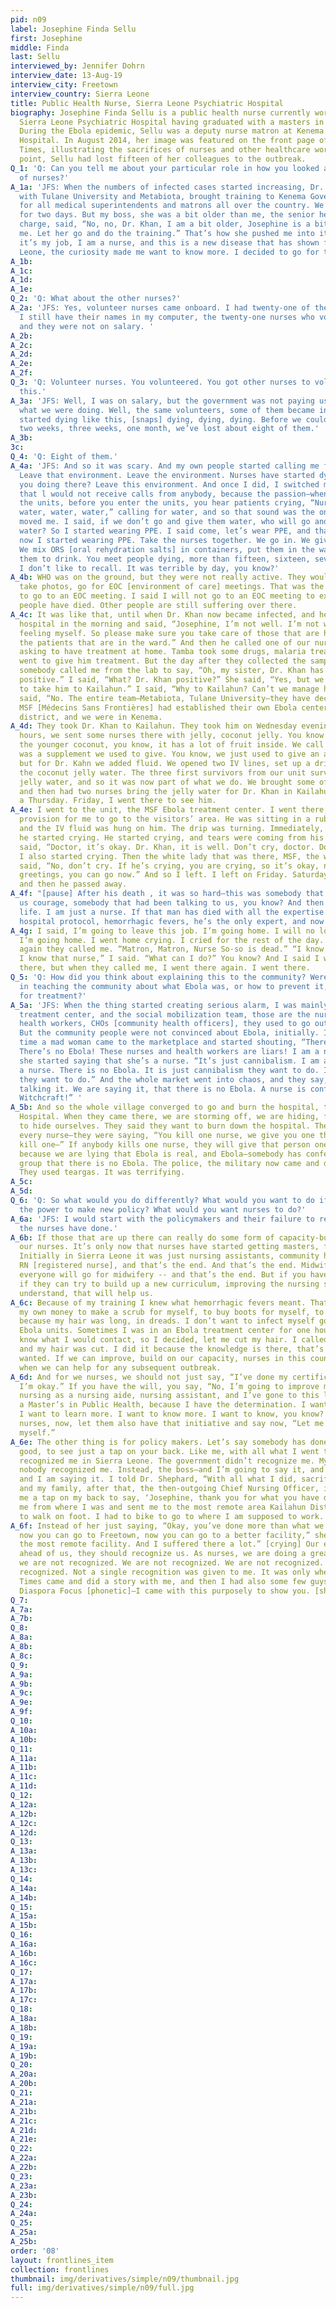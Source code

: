```yaml
---
pid: n09
label: Josephine Finda Sellu
first: Josephine
middle: Finda
last: Sellu
interviewed_by: Jennifer Dohrn
interview_date: 13-Aug-19
interview_city: Freetown
interview_country: Sierra Leone
title: Public Health Nurse, Sierra Leone Psychiatric Hospital
biography: Josephine Finda Sellu is a public health nurse currently working at the
  Sierra Leone Psychiatric Hospital having graduated with a masters in public health.
  During the Ebola epidemic, Sellu was a deputy nurse matron at Kenema Government
  Hospital. In August 2014, her image was featured on the front page of the New York
  Times, illustrating the sacrifices of nurses and other healthcare workers. At that
  point, Sellu had lost fifteen of her colleagues to the outbreak.
Q_1: 'Q: Can you tell me about your particular role in how you looked at the training
  of nurses?'
A_1a: 'JFS: When the numbers of infected cases started increasing, Dr. Khan, together
  with Tulane University and Metabiota, brought training to Kenema Government Hospital
  for all medical superintendents and matrons all over the country. We did the training
  for two days. But my boss, she was a bit older than me, the senior head nurse in
  charge, said, “No, no, Dr. Khan, I am a bit older, Josephine is a bit younger than
  me. Let her go and do the training.” That’s how she pushed me into it now, but because
  it’s my job, I am a nurse, and this is a new disease that has shown face in Sierra
  Leone, the curiosity made me want to know more. I decided to go for the training. '
A_1b: 
A_1c: 
A_1d: 
A_1e: 
Q_2: 'Q: What about the other nurses?'
A_2a: 'JFS: Yes, volunteer nurses came onboard. I had twenty-one of them initially.
  I still have their names in my computer, the twenty-one nurses who volunteered,
  and they were not on salary. '
A_2b: 
A_2c: 
A_2d: 
A_2e: 
A_2f: 
Q_3: 'Q: Volunteer nurses. You volunteered. You got other nurses to volunteer to do
  this.'
A_3a: 'JFS: Well, I was on salary, but the government was not paying us extra for
  what we were doing. Well, the same volunteers, some of them became infected, and
  started dying like this, [snaps] dying, dying, dying. Before we could say one week,
  two weeks, three weeks, one month, we’ve lost about eight of them.'
A_3b: 
3c: 
Q_4: 'Q: Eight of them.'
A_4a: 'JFS: And so it was scary. And my own people started calling me from Freetown.
  Leave that environment. Leave the environment. Nurses have started dying. What are
  you doing there? Leave this environment. And once I did, I switched my number so
  that l would not receive calls from anybody, because the passion—when you go to
  the units, before you enter the units, you hear patients crying, “Nurse, nurse,
  water, water, water,” calling for water, and so that sound was the one that really
  moved me. I said, if we don’t go and give them water, who will go and give them
  water? So I started wearing PPE. I said come, let’s wear PPE, and that was the time
  now I started wearing PPE. Take the nurses together. We go in. We give them water.
  We mix ORS [oral rehydration salts] in containers, put them in the ward, encourage
  them to drink. You meet people dying, more than fifteen, sixteen, seventeen. Sometimes
  I don’t like to recall. It was terrible by day, you know?'
A_4b: WHO was on the ground, but they were not really active. They would just come
  take photos, go for EOC [environment of care] meetings. That was the time I refused
  to go to an EOC meeting. I said I will not go to an EOC meeting to explain how many
  people have died. Other people are still suffering over there. 
A_4c: It was like that, until when Dr. Khan now became infected, and he came to the
  hospital in the morning and said, “Josephine, I’m not well. I’m not well. I’m not
  feeling myself. So please make sure you take care of those that are here for now,
  the patients that are in the ward.” And then he called one of our nurses, Tamba,
  asking to have treatment at home. Tamba took some drugs, malaria treatment, and
  went to give him treatment. But the day after they collected the sample, immediately
  somebody called me from the lab to say, “Oh, my sister, Dr. Khan has been proven
  positive.” I said, “What? Dr. Khan positive?” She said, “Yes, but we have decided
  to take him to Kailahun.” I said, “Why to Kailahun? Can’t we manage him here?” They
  said, “No. The entire team—Metabiota, Tulane University—they have decided—” By then,
  MSF [Médecins Sans Frontières] had established their own Ebola center in Kailahun
  district, and we were in Kenema. 
A_4d: They took Dr. Khan to Kailahun. They took him on Wednesday evening. In the morning
  hours, we sent some nurses there with jelly, coconut jelly. You know jelly? Coconuts,
  the younger coconut, you know, it has a lot of fruit inside. We call it jelly, it
  was a supplement we used to give. You know, we just used to give an antibiotic,
  but for Dr. Kahn we added fluid. We opened two IV lines, set up a drip, and gave
  the coconut jelly water. The three first survivors from our unit survived with the
  jelly water, and so it was now part of what we do. We brought some of this jelly
  and then had two nurses bring the jelly water for Dr. Khan in Kailahun. That was
  a Thursday. Friday, I went there to see him. 
A_4e: I went to the unit, the MSF Ebola treatment center. I went there, and they made
  provision for me to go to the visitors’ area. He was sitting in a rubber chair,
  and the IV fluid was hung on him. The drip was turning. Immediately, he saw me,
  he started crying. He started crying, and tears were coming from his eyes. And I
  said, “Doctor, it’s okay. Dr. Khan, it is well. Don’t cry, doctor. Don’t cry.” And
  I also started crying. Then the white lady that was there, MSF, the white doctor
  said, “No, don’t cry. If he’s crying, you are crying, so it’s okay, now you’ve said
  greetings, you can go now.” And so I left. I left on Friday. Saturday, Sunday, Monday,
  and then he passed away. 
A_4f: "[pause] After his death , it was so hard—this was somebody that had been giving
  us courage, somebody that had been talking to us, you know? And then he lost his
  life. I am just a nurse. If that man has died with all the expertise in community,
  hospital protocol, hemorrhagic fevers, he’s the only expert, and now he’s dead. "
A_4g: I said, I’m going to leave this job. I’m going home. I will no longer work here.
  I’m going home. I went home crying. I cried for the rest of the day. Then, at night
  again they called me. “Matron, Matron, Nurse So-so is dead.” “I know that nurse.
  I know that nurse,” I said. “What can I do?” You know? And I said I will not go
  there, but when they called me, I went there again. I went there.
Q_5: 'Q: How did you think about explaining this to the community? Were nurses active
  in teaching the community about what Ebola was, or how to prevent it, or come in
  for treatment?'
A_5a: 'JFS: When the thing started creating serious alarm, I was mainly in the management
  treatment center, and the social mobilization team, those are the nurses and other
  health workers, CHOs [community health officers], they used to go out and do sensitization.
  But the community people were not convinced about Ebola, initially. In fact, one
  time a mad woman came to the marketplace and started shouting, “There’s no Ebola!
  There’s no Ebola! These nurses and health workers are liars! I am a nurse!” And
  she started saying that she’s a nurse. “It’s just cannibalism. I am a nurse. I am
  a nurse. There is no Ebola. It is just cannibalism they want to do. It is just cannibalism
  they want to do.” And the whole market went into chaos, and they say, “Oh, you are
  talking it. We are saying it, that there is no Ebola. A nurse is confessing! Witchcraft!
  Witchcraft!” '
A_5b: And so the whole village converged to go and burn the hospital, the Kenema Government
  Hospital. When they came there, we are storming off, we are hiding, finding place
  to hide ourselves. They said they want to burn down the hospital. They want to kill
  every nurse—they were saying, “You kill one nurse, we give you one thousand. You
  kill one—” If anybody kills one nurse, they will give that person one thousand,
  because we are lying that Ebola is real, and Ebola—somebody has confessed from our
  group that there is no Ebola. The police, the military now came and dispersed them.
  They used teargas. It was terrifying.
A_5c: 
A_5d: 
Q_6: 'Q: So what would you do differently? What would you want to do if you were given
  the power to make new policy? What would you want nurses to do?'
A_6a: 'JFS: I would start with the policymakers and their failure to recognize what
  the nurses have done.'
A_6b: If those that are up there can really do some form of capacity-building for
  our nurses. It’s only now that nurses have started getting masters, first degree.
  Initially in Sierra Leone it was just nursing assistants, community health nurses,
  RN [registered nurse], and that’s the end. And that’s the end. Midwifery -- not
  everyone will go for midwifery -- and that’s the end. But if you have that capacity,
  if they can try to build up a new curriculum, improving the nursing standard, you
  understand, that will help us. 
A_6c: Because of my training I knew what hemorrhagic fevers meant. That’s why I took
  my own money to make a scrub for myself, to buy boots for myself, to cut my hair,
  because my hair was long, in dreads. I don’t want to infect myself going into the
  Ebola units. Sometimes I was in an Ebola treatment center for one hour, and I didn’t
  know what I would contact, so I decided, let me cut my hair. I called the barber
  and my hair was cut. I did it because the knowledge is there, that’s why. That’s
  wanted. If we can improve, build on our capacity, nurses in this country, that’s
  when we can help for any subsequent outbreak.
A_6d: And for we nurses, we should not just say, “I’ve done my certificate. I think
  I’m okay.” If you have the will, you say, “No, I’m going to improve myself.” I started
  nursing as a nursing aide, nursing assistant, and I’ve gone to this level now with
  a Master’s in Public Health, because I have the determination. I want to go forward.
  I want to learn more. I want to know more. I want to know, you know? So for the
  nurses, now, let them also have that initiative and say now, “Let me try to develop
  myself.” 
A_6e: The other thing is for policy makers. Let’s say somebody has done something
  good, to see just a tap on your back. Like me, with all what I went through, nobody
  recognized me in Sierra Leone. The government didn’t recognize me. My senior authorities,
  nobody recognized me. Instead, the boss—and I’m going to say it, and it’s on tape,
  and I am saying it. I told Dr. Shephard, “With all what I did, sacrificing myself
  and my family, after that, the then-outgoing Chief Nursing Officer, instead of giving
  me a tap on my back to say, ‘Josephine, thank you for what you have done,’ she took
  me from where I was and sent me to the most remote area Kailahun District. I had
  to walk on foot. I had to bike to go to where I am supposed to work. 
A_6f: Instead of her just saying, “Okay, you’ve done more than what we are expecting,
  now you can go to Freetown, now you can go to a better facility,” she took me to
  the most remote facility. And I suffered there a lot.” [crying] Our elders, those
  ahead of us, they should recognize us. As nurses, we are doing a great job, but
  we are not recognized. We are not recognized. We are not recognized. We are not
  recognized. Not a single recognition was given to me. It was only when The New York
  Times came and did a story with me, and then I had also some few guys came from
  Diaspora Focus [phonetic]—I came with this purposely to show you. [shuffling papers] 
Q_7: 
A_7a: 
A_7b: 
Q_8: 
A_8a: 
A_8b: 
A_8c: 
Q_9: 
A_9a: 
A_9b: 
A_9c: 
A_9e: 
A_9f: 
Q_10: 
A_10a: 
A_10b: 
Q_11: 
A_11a: 
A_11b: 
A_11c: 
A_11d: 
Q_12: 
A_12a: 
A_12b: 
A_12c: 
A_12d: 
Q_13: 
A_13a: 
A_13b: 
A_13c: 
Q_14: 
A_14a: 
A_14b: 
Q_15: 
A_15a: 
A_15b: 
Q_16: 
A_16a: 
A_16b: 
A_16c: 
Q_17: 
A_17a: 
A_17b: 
A_17c: 
Q_18: 
A_18a: 
A_18b: 
Q_19: 
A_19a: 
A_19b: 
Q_20: 
A_20a: 
A_20b: 
Q_21: 
A_21a: 
A_21b: 
A_21c: 
A_21d: 
A_21e: 
Q_22: 
A_22a: 
A_22b: 
Q_23: 
A_23a: 
A_23b: 
Q_24: 
A_24a: 
Q_25: 
A_25a: 
A_25b: 
order: '08'
layout: frontlines_item
collection: frontlines
thumbnail: img/derivatives/simple/n09/thumbnail.jpg
full: img/derivatives/simple/n09/full.jpg
---
```

